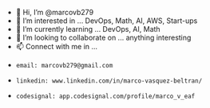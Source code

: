 - 👋 Hi, I’m @marcovb279
- 👀 I’m interested in ... DevOps, Math, AI, AWS, Start-ups
- 🌱 I’m currently learning ... DevOps, AI, Math
- 💞️ I’m looking to collaborate on ... anything interesting
- 📫 Connect with me in ...
-     email: marcovb279@gmail.com
-     linkedin: www.linkedin.com/in/marco-vasquez-beltran/
-     codesignal: app.codesignal.com/profile/marco_v_eaf

<!---
marcovb279/marcovb279 is a ✨ special ✨ repository because its `README.md` (this file) appears on your GitHub profile.
You can click the Preview link to take a look at your changes.
--->

